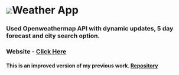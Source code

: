 # <img src="https://raw.githubusercontent.com/ksalokya/weather_v2/main/public/images/favicon.ico"></img>Weather App 
### Used Openweathermap API with dynamic updates, 5 day forecast and city search option.
### Website - [Click Here](https://beat-the-weather-v2.herokuapp.com)

#### This is an improved version of my previous work. [Repository](https://github.com/ksalokya/weather)
